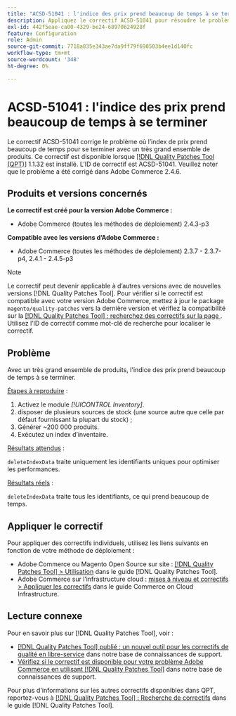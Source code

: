 ```yaml
---
title: "ACSD-51041 : l'indice des prix prend beaucoup de temps à se terminer"
description: Appliquez le correctif ACSD-51041 pour résoudre le problème Adobe Commerce où l’index de prix prend beaucoup de temps pour se terminer avec un très grand ensemble de produits.
exl-id: 442f5eae-ca00-4329-be24-68970624928f
feature: Configuration
role: Admin
source-git-commit: 7718a835e343ae7da9ff79f690503b4ee1d140fc
workflow-type: tm+mt
source-wordcount: '348'
ht-degree: 0%

---
```


# ACSD-51041 : l&#39;indice des prix prend beaucoup de temps à se terminer

Le correctif ACSD-51041 corrige le problème où l’index de prix prend beaucoup de temps pour se terminer avec un très grand ensemble de produits. Ce correctif est disponible lorsque [[!DNL Quality Patches Tool (QPT)]](/help/announcements/adobe-commerce-announcements/magento-quality-patches-released-new-tool-to-self-serve-quality-patches.md) 1.1.32 est installé. L’ID de correctif est ACSD-51041. Veuillez noter que le problème a été corrigé dans Adobe Commerce 2.4.6.

## Produits et versions concernés

**Le correctif est créé pour la version Adobe Commerce :**

* Adobe Commerce (toutes les méthodes de déploiement) 2.4.3-p3

**Compatible avec les versions d’Adobe Commerce :**

* Adobe Commerce (toutes les méthodes de déploiement) 2.3.7 - 2.3.7-p4, 2.4.1 - 2.4.5-p3

>[!NOTE]
>
>Le correctif peut devenir applicable à d’autres versions avec de nouvelles versions [!DNL Quality Patches Tool]. Pour vérifier si le correctif est compatible avec votre version Adobe Commerce, mettez à jour le package `magento/quality-patches` vers la dernière version et vérifiez la compatibilité sur la [[!DNL Quality Patches Tool] : recherchez des correctifs sur la page ](https://experienceleague.adobe.com/tools/commerce-quality-patches/index.html). Utilisez l’ID de correctif comme mot-clé de recherche pour localiser le correctif.

## Problème

Avec un très grand ensemble de produits, l&#39;indice des prix prend beaucoup de temps à se terminer.

<u>Étapes à reproduire</u> :

1. Activez le module *[!UICONTROL Inventory]*.
1. disposer de plusieurs sources de stock (une source autre que celle par défaut fournissant la plupart du stock) ;
1. Générer ~200 000 produits.
1. Exécutez un index d’inventaire.

<u>Résultats attendus</u> :

`deleteIndexData` traite uniquement les identifiants uniques pour optimiser les performances.

<u>Résultats réels</u> :

`deleteIndexData` traite tous les identifiants, ce qui prend beaucoup de temps.

## Appliquer le correctif

Pour appliquer des correctifs individuels, utilisez les liens suivants en fonction de votre méthode de déploiement :

* Adobe Commerce ou Magento Open Source sur site : [[!DNL Quality Patches Tool] > Utilisation](https://experienceleague.adobe.com/docs/commerce-operations/tools/quality-patches-tool/usage.html) dans le guide [!DNL Quality Patches Tool].
* Adobe Commerce sur l’infrastructure cloud : [mises à niveau et correctifs > Appliquer les correctifs](https://experienceleague.adobe.com/docs/commerce-cloud-service/user-guide/develop/upgrade/apply-patches.html) dans le guide Commerce on Cloud Infrastructure.

## Lecture connexe

Pour en savoir plus sur [!DNL Quality Patches Tool], voir :

* [[!DNL Quality Patches Tool] publié : un nouvel outil pour les correctifs de qualité en libre-service](/help/announcements/adobe-commerce-announcements/magento-quality-patches-released-new-tool-to-self-serve-quality-patches.md) dans notre base de connaissances de support.
* [Vérifiez si le correctif est disponible pour votre problème Adobe Commerce en utilisant  [!DNL Quality Patches Tool]](/help/support-tools/patches-available-in-qpt-tool/check-patch-for-magento-issue-with-magento-quality-patches.md) dans notre base de connaissances de support.

Pour plus d&#39;informations sur les autres correctifs disponibles dans QPT, reportez-vous à [[!DNL Quality Patches Tool] : Recherche de correctifs](https://experienceleague.adobe.com/tools/commerce-quality-patches/index.html) dans le guide [!DNL Quality Patches Tool].
